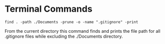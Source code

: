 # Terminal Commands

`find . -path ./Documents -prune -o -name ".gitignore" -print`

From the current directory this command finds and prints the file path for all .gitignore files while excluding the ./Documents directory.
